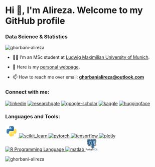 <h1 align="left">Hi 👋, I'm Alireza. Welcome to my GitHub profile</h1>
<h3 align="left">Data Science & Statistics</h3>

<p align="left">
<img src="https://komarev.com/ghpvc/?username=ghorbani-alireza&label=Profile%20views&color=0e75b6&style=flat" alt="ghorbani-alireza" /> 
</p>
 


- 👨‍💻 I’m an MSc student at [Ludwig Maximilian University of Munich](https://www.lmu.de/en/).

- 🤝 Here is my [personal webpage](https://ghorbani-alireza.github.io/).

- 📫 How to reach me over email: **ghorbanialireza@outlook.com**

<h3 align="left">Connect with me:</h3>
<p align="left">

<a href="https://linkedin.com/in/ghorbanialireza" target="blank"><img align="center" src="https://raw.githubusercontent.com/rahuldkjain/github-profile-readme-generator/master/src/images/icons/Social/linked-in-alt.svg" alt="linkedin" height="30" width="40" /></a>
<a href="https://www.researchgate.net/profile/Alireza-Ghorbani-3?ev=hdr_xprf&_tp=eyJjb250ZXh0Ijp7ImZpcnN0UGFnZSI6Il9kaXJlY3QiLCJwYWdlIjoiX2RpcmVjdCJ9fQ" target="blank"><img align="center" src="https://upload.wikimedia.org/wikipedia/commons/thumb/5/5e/ResearchGate_icon_SVG.svg/2048px-ResearchGate_icon_SVG.svg.png" alt="researchgate" height="30" width="30" /></a>
<a href="https://scholar.google.com/citations?user=RoWUdywAAAAJ&hl=en" target="blank"><img align="center" src="https://upload.wikimedia.org/wikipedia/commons/thumb/c/c7/Google_Scholar_logo.svg/2048px-Google_Scholar_logo.svg.png" alt="google-scholar" height="30" width="30" /></a>
<a href="https://kaggle.com/ghorbanialireza/" target="blank"><img align="center" src="https://raw.githubusercontent.com/rahuldkjain/github-profile-readme-generator/master/src/images/icons/Social/kaggle.svg" alt="kaggle" height="30" width="40" /></a>
<a href="https://huggingface.co/ghorbanialireza/" target="blank"><img align="center" src="https://www.svgrepo.com/show/396671/hugging-face.svg" alt="huggingface" height="30" width="40" /></a>

</p>


<h3 align="left">Languages and Tools:</h3>
<p align="left">  
<a href="https://www.python.org" target="_blank" rel="noreferrer"> <img src="https://raw.githubusercontent.com/devicons/devicon/master/icons/python/python-original.svg" alt="python" width="40" height="40"/> </a> <a href="https://scikit-learn.org/" target="_blank" rel="noreferrer"> <img src="https://upload.wikimedia.org/wikipedia/commons/0/05/Scikit_learn_logo_small.svg" alt="scikit_learn" width="40" height="40"/> </a> <a href="https://pytorch.org/" target="_blank" rel="noreferrer"> <img src="https://www.vectorlogo.zone/logos/pytorch/pytorch-icon.svg" alt="pytorch" width="40" height="40"/> </a>  <a href="https://www.tensorflow.org" target="_blank" rel="noreferrer"> <img src="https://www.vectorlogo.zone/logos/tensorflow/tensorflow-icon.svg" alt="tensorflow" width="40" height="40"/> </a> <a href="https://plotly.com/" target="_blank" rel="noreferrer"> <img src="https://cdn.icon-icons.com/icons2/2699/PNG/512/plot_ly_logo_icon_168902.png" alt="plotly" width="40" height="40"/> </a> <a href="https://www.r-project.org/" target="_blank" rel="noreferrer"> <img src="https://www.r-project.org/Rlogo.png" alt="R Programming Language" width="48" height="40"/> </a> <a href="https://www.mathworks.com/" target="_blank" rel="noreferrer"> <img src="https://upload.wikimedia.org/wikipedia/commons/2/21/Matlab_Logo.png" alt="matlab" width="40" height="40"/> </a> <a href="https://www.postgresql.org" target="_blank" rel="noreferrer"> <img src="https://raw.githubusercontent.com/devicons/devicon/master/icons/postgresql/postgresql-original-wordmark.svg" alt="postgresql" width="40" height="40"/> </a> 
</p> 


<p>
<img align="left" src="https://github-readme-stats.vercel.app/api/top-langs?username=ghorbani-alireza&show_icons=true&locale=en&layout=compact" alt="ghorbani-alireza" />
</p>



